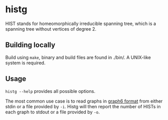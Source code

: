 # histg

HIST stands for homeomorphically irreducible spanning tree, which is a spanning tree without vertices of degree 2.

## Building locally

Build using ```make```, binary and build files are found in ./bin/. A UNIX-like system is required.

## Usage

```histg --help``` provides all possible options.

The most common use case is to read graphs in [graph6 format](https://users.cecs.anu.edu.au/~bdm/data/formats.txt) from either stdin or a file provided by ```-i```.
Histg will then report the number of HISTs in each graph to stdout or a file provided by ```-o```.